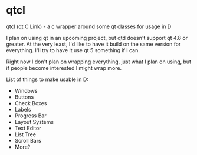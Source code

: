 qtcl
====

qtcl (qt C Link) - a c wrapper around some qt classes for usage in D

I plan on using qt in an upcoming project, but qtd doesn't support qt 4.8 or greater. At the very least, I'd like to have it build on the same version for everything. I'll try to have it use qt 5 something if I can.

Right now I don't plan on wrapping everything, just what I plan on using, but if people become interested I might wrap more.

List of things to make usable in D:

* Windows
* Buttons
* Check Boxes
* Labels
* Progress Bar
* Layout Systems
* Text Editor
* List Tree
* Scroll Bars
* More?
